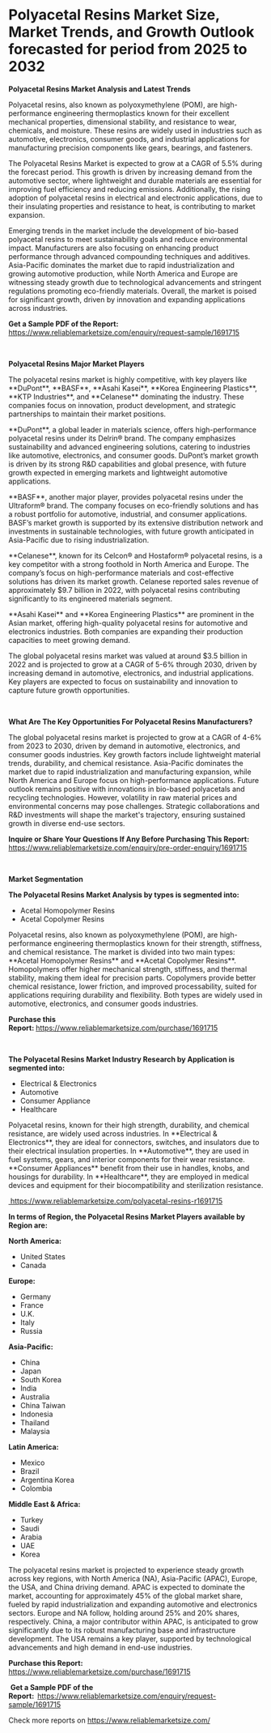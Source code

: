 <p><h1>Polyacetal Resins Market Size, Market Trends, and Growth Outlook forecasted for period from 2025 to 2032</h1></p><p><strong>Polyacetal Resins Market Analysis and Latest Trends</strong></p>
<p><p>Polyacetal resins, also known as polyoxymethylene (POM), are high-performance engineering thermoplastics known for their excellent mechanical properties, dimensional stability, and resistance to wear, chemicals, and moisture. These resins are widely used in industries such as automotive, electronics, consumer goods, and industrial applications for manufacturing precision components like gears, bearings, and fasteners.</p><p>The Polyacetal Resins Market is expected to grow at a CAGR of 5.5% during the forecast period. This growth is driven by increasing demand from the automotive sector, where lightweight and durable materials are essential for improving fuel efficiency and reducing emissions. Additionally, the rising adoption of polyacetal resins in electrical and electronic applications, due to their insulating properties and resistance to heat, is contributing to market expansion.</p><p>Emerging trends in the market include the development of bio-based polyacetal resins to meet sustainability goals and reduce environmental impact. Manufacturers are also focusing on enhancing product performance through advanced compounding techniques and additives. Asia-Pacific dominates the market due to rapid industrialization and growing automotive production, while North America and Europe are witnessing steady growth due to technological advancements and stringent regulations promoting eco-friendly materials. Overall, the market is poised for significant growth, driven by innovation and expanding applications across industries.</p></p>
<p><strong>Get a Sample PDF of the Report:&nbsp;</strong> <a href="https://www.reliablemarketsize.com/enquiry/request-sample/1691715?utm_campaign=2111&utm_medium=2&utm_source=Github&utm_content=ia&utm_term=25012025&utm_id=polyacetal-resins">https://www.reliablemarketsize.com/enquiry/request-sample/1691715</a></p>
<p>&nbsp;</p>
<p><strong>Polyacetal Resins Major Market Players</strong></p>
<p><p>The polyacetal resins market is highly competitive, with key players like **DuPont**, **BASF**, **Asahi Kasei**, **Korea Engineering Plastics**, **KTP Industries**, and **Celanese** dominating the industry. These companies focus on innovation, product development, and strategic partnerships to maintain their market positions.</p><p>**DuPont**, a global leader in materials science, offers high-performance polyacetal resins under its Delrin® brand. The company emphasizes sustainability and advanced engineering solutions, catering to industries like automotive, electronics, and consumer goods. DuPont’s market growth is driven by its strong R&D capabilities and global presence, with future growth expected in emerging markets and lightweight automotive applications.</p><p>**BASF**, another major player, provides polyacetal resins under the Ultraform® brand. The company focuses on eco-friendly solutions and has a robust portfolio for automotive, industrial, and consumer applications. BASF’s market growth is supported by its extensive distribution network and investments in sustainable technologies, with future growth anticipated in Asia-Pacific due to rising industrialization.</p><p>**Celanese**, known for its Celcon® and Hostaform® polyacetal resins, is a key competitor with a strong foothold in North America and Europe. The company’s focus on high-performance materials and cost-effective solutions has driven its market growth. Celanese reported sales revenue of approximately $9.7 billion in 2022, with polyacetal resins contributing significantly to its engineered materials segment.</p><p>**Asahi Kasei** and **Korea Engineering Plastics** are prominent in the Asian market, offering high-quality polyacetal resins for automotive and electronics industries. Both companies are expanding their production capacities to meet growing demand.</p><p>The global polyacetal resins market was valued at around $3.5 billion in 2022 and is projected to grow at a CAGR of 5-6% through 2030, driven by increasing demand in automotive, electronics, and industrial applications. Key players are expected to focus on sustainability and innovation to capture future growth opportunities.</p></p>
<p>&nbsp;</p>
<p><strong>What Are The Key Opportunities For Polyacetal Resins Manufacturers?</strong></p>
<p><p>The global polyacetal resins market is projected to grow at a CAGR of 4-6% from 2023 to 2030, driven by demand in automotive, electronics, and consumer goods industries. Key growth factors include lightweight material trends, durability, and chemical resistance. Asia-Pacific dominates the market due to rapid industrialization and manufacturing expansion, while North America and Europe focus on high-performance applications. Future outlook remains positive with innovations in bio-based polyacetals and recycling technologies. However, volatility in raw material prices and environmental concerns may pose challenges. Strategic collaborations and R&D investments will shape the market's trajectory, ensuring sustained growth in diverse end-use sectors.</p></p>
<p><strong>Inquire or Share Your Questions If Any Before Purchasing This Report:</strong> <a href="https://www.reliablemarketsize.com/enquiry/pre-order-enquiry/1691715?utm_campaign=2111&utm_medium=2&utm_source=Github&utm_content=ia&utm_term=25012025&utm_id=polyacetal-resins">https://www.reliablemarketsize.com/enquiry/pre-order-enquiry/1691715</a></p>
<p>&nbsp;</p>
<p><strong>Market Segmentation</strong></p>
<p><strong>The Polyacetal Resins Market Analysis by types is segmented into:</strong></p>
<p><ul><li>Acetal Homopolymer Resins</li><li>Acetal Copolymer Resins</li></ul></p>
<p><p>Polyacetal resins, also known as polyoxymethylene (POM), are high-performance engineering thermoplastics known for their strength, stiffness, and chemical resistance. The market is divided into two main types: **Acetal Homopolymer Resins** and **Acetal Copolymer Resins**. Homopolymers offer higher mechanical strength, stiffness, and thermal stability, making them ideal for precision parts. Copolymers provide better chemical resistance, lower friction, and improved processability, suited for applications requiring durability and flexibility. Both types are widely used in automotive, electronics, and consumer goods industries.</p></p>
<p><strong>Purchase this Report:&nbsp;</strong><a href="https://www.reliablemarketsize.com/purchase/1691715?utm_campaign=2111&utm_medium=2&utm_source=Github&utm_content=ia&utm_term=25012025&utm_id=polyacetal-resins">https://www.reliablemarketsize.com/purchase/1691715</a></p>
<p>&nbsp;</p>
<p><strong>The Polyacetal Resins Market Industry Research by Application is segmented into:</strong></p>
<p><ul><li>Electrical & Electronics</li><li>Automotive</li><li>Consumer Appliance</li><li>Healthcare</li></ul></p>
<p><p>Polyacetal resins, known for their high strength, durability, and chemical resistance, are widely used across industries. In **Electrical & Electronics**, they are ideal for connectors, switches, and insulators due to their electrical insulation properties. In **Automotive**, they are used in fuel systems, gears, and interior components for their wear resistance. **Consumer Appliances** benefit from their use in handles, knobs, and housings for durability. In **Healthcare**, they are employed in medical devices and equipment for their biocompatibility and sterilization resistance.</p></p>
<p><a href="https://www.reliablemarketsize.com/polyacetal-resins-r1691715?utm_campaign=2111&utm_medium=2&utm_source=Github&utm_content=ia&utm_term=25012025&utm_id=polyacetal-resins">&nbsp;https://www.reliablemarketsize.com/polyacetal-resins-r1691715</a></p>
<p><strong>In terms of Region, the Polyacetal Resins Market Players available by Region are:</strong></p>
<p>
    <p> <strong> North America: </strong>
        <ul>
            <li>United States</li>
            <li>Canada</li>
        </ul>
        </p> 
    <p> <strong> Europe: </strong>
        <ul>
            <li>Germany</li>
            <li>France</li>
            <li>U.K.</li>
            <li>Italy</li>
            <li>Russia</li>
        </ul>
        </p> 
    <p> <strong> Asia-Pacific: </strong>
        <ul>
            <li>China</li>
            <li>Japan</li>
            <li>South Korea</li>
            <li>India</li>
            <li>Australia</li>
            <li>China Taiwan</li>
            <li>Indonesia</li>
            <li>Thailand</li>
            <li>Malaysia</li>
        </ul>
        </p> 
    <p> <strong> Latin America: </strong>
        <ul>
            <li>Mexico</li>
            <li>Brazil</li>
            <li>Argentina Korea</li>
            <li>Colombia</li>
        </ul>
        </p> 
    <p> <strong> Middle East & Africa: </strong>
        <ul>
            <li>Turkey</li>
            <li>Saudi</li>
            <li>Arabia</li>
            <li>UAE</li>
            <li>Korea</li>
        </ul>
    </p>
    </p>
<p><p>The polyacetal resins market is projected to experience steady growth across key regions, with North America (NA), Asia-Pacific (APAC), Europe, the USA, and China driving demand. APAC is expected to dominate the market, accounting for approximately 45% of the global market share, fueled by rapid industrialization and expanding automotive and electronics sectors. Europe and NA follow, holding around 25% and 20% shares, respectively. China, a major contributor within APAC, is anticipated to grow significantly due to its robust manufacturing base and infrastructure development. The USA remains a key player, supported by technological advancements and high demand in end-use industries.</p></p>
<p><strong>Purchase this Report: </strong><a href="https://www.reliablemarketsize.com/purchase/1691715?utm_campaign=2111&utm_medium=2&utm_source=Github&utm_content=ia&utm_term=25012025&utm_id=polyacetal-resins">https://www.reliablemarketsize.com/purchase/1691715</a></p>
<p>&nbsp;<strong>Get a Sample PDF of the Report:&nbsp;&nbsp;</strong><a href="https://www.reliablemarketsize.com/enquiry/request-sample/1691715?utm_campaign=2111&utm_medium=2&utm_source=Github&utm_content=ia&utm_term=25012025&utm_id=polyacetal-resins">https://www.reliablemarketsize.com/enquiry/request-sample/1691715</a></p>
<p><strong></strong></p>
<p>Check more reports on <a href="https://www.reliablemarketsize.com/?utm_campaign=2111&utm_medium=2&utm_source=Github&utm_content=ia&utm_term=25012025&utm_id=polyacetal-resins">https://www.reliablemarketsize.com/</a></p>